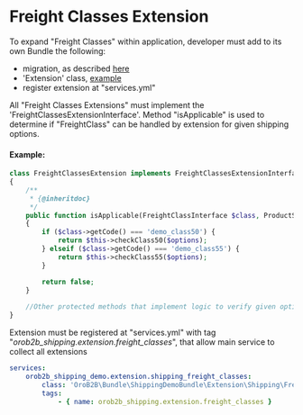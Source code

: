 # Freight Classes Extension #

To expand "Freight Classes" within application, developer must add to its own Bundle the following:

 * migration, as described [here](./Resources/doc/provide-units.md)
 * 'Extension' class, [example](#example)
 * register extension at "services.yml"

All "Freight Classes Extensions" must implement the 'FreightClassesExtensionInterface'.
Method "isApplicable" is used to determine if "FreightClass" can be handled by extension for given shipping options.

#### Example:

```php
class FreightClassesExtension implements FreightClassesExtensionInterface
{
    /**
     * {@inheritdoc}
     */
    public function isApplicable(FreightClassInterface $class, ProductShippingOptionsInterface $options)
    {
        if ($class->getCode() === 'demo_class50') {
            return $this->checkClass50($options);
        } elseif ($class->getCode() === 'demo_class55') {
            return $this->checkClass55($options);
        }

        return false;
    }
    
    //Other protected methods that implement logic to verify given options against given freight class
}
```


Extension must be registered at "services.yml" with tag "*orob2b_shipping.extension.freight_classes*", that allow main service to collect all extensions

```yml
services:
    orob2b_shipping_demo.extension.shipping_freight_classes:
        class: 'OroB2B\Bundle\ShippingDemoBundle\Extension\Shipping\FreightClassesExtension'
        tags:
            - { name: orob2b_shipping.extension.freight_classes }

```

